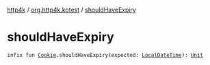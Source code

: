 [http4k](../index.md) / [org.http4k.kotest](index.md) / [shouldHaveExpiry](./should-have-expiry.md)

# shouldHaveExpiry

`infix fun `[`Cookie`](../org.http4k.core.cookie/-cookie/index.md)`.shouldHaveExpiry(expected: `[`LocalDateTime`](https://docs.oracle.com/javase/9/docs/api/java/time/LocalDateTime.html)`): `[`Unit`](https://kotlinlang.org/api/latest/jvm/stdlib/kotlin/-unit/index.html)
